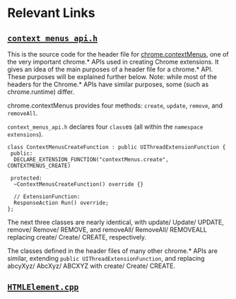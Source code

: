# Relevant Links

## [`context_menus_api.h`](https://cs.chromium.org/chromium/src/chrome/browser/extensions/api/context_menus/context_menus_api.h?sq=package:chromium)
This is the source code for the header file for [chrome.contextMenus](https://cs.chromium.org/chromium/src/chrome/browser/extensions/api/context_menus/context_menus_api.h?sq=package:chromium), one of the very important chrome.* APIs used in creating Chrome extensions. It gives an idea of the main purposes of a header file for a chrome.* API. These purposes will be explained further below. Note: while most of the headers for the Chrome.* APIs have similar purposes, some (such as chrome.runtime) differ.

chrome.contextMenus provides four methods: `create`, `update`, `remove`, and `removeAll`.

`context_menus_api.h` declares four `class`es (all within the `namespace` `extensions`).
```
class ContextMenusCreateFunction : public UIThreadExtensionFunction {
 public:
  DECLARE_EXTENSION_FUNCTION("contextMenus.create", CONTEXTMENUS_CREATE)

 protected:
  ~ContextMenusCreateFunction() override {}

  // ExtensionFunction:
  ResponseAction Run() override;
};
```
The next three classes are nearly identical, with update/ Update/ UPDATE, remove/ Remove/ REMOVE, and removeAll/ RemoveAll/ REMOVEALL replacing create/ Create/ CREATE, respectively.

The classes defined in the header files of many other chrome.* APIs are similar, extending `public UIThreadExtensionFunction`, and replacing abcyXyz/ AbcXyz/ ABCXYZ with create/ Create/ CREATE.

## [`HTMLElement.cpp`](https://cs.chromium.org/chromium/src/third_party/WebKit/Source/core/html/HTMLElement.cpp?sq=package:chromium)
